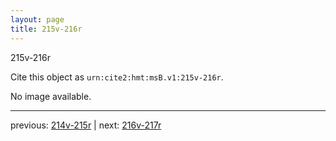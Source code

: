 ```yaml
---
layout: page
title: 215v-216r
---
```


215v-216r

Cite this object as `urn:cite2:hmt:msB.v1:215v-216r`.

No image available. 



---

previous: [214v-215r](../214v-215r/) | next: [216v-217r](../216v-217r/)